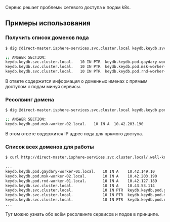 Сервис решает проблемы сетевого доступа к подам k8s.

## Примеры использования

### Получить список доменов пода

```bash
$ dig @direct-master.isphere-services.svc.cluster.local keydb.keydb.svc.cluster.local PTR

;; ANSWER SECTION:
keydb.keydb.svc.cluster.local.   10 IN PTR  keydb.keydb.pod.gaydary-worker-01.local.
keydb.keydb.svc.cluster.local.   10 IN PTR  keydb.keydb.pod.msk-worker-02.local.
keydb.keydb.svc.cluster.local.   10 IN PTR  keydb.keydb.pod.rnd-worker-01.local.
```

В ответе содержится информация о доменных именах с прямым доступом к подам минуя сервисы.


### Ресолвинг домена

```bash 
$ dig @direct-master.isphere-services.svc.cluster.local keydb.keydb.pod.msk-worker-02.local A

;; ANSWER SECTION:
keydb.keydb.pod.msk-worker-02.local.   10 IN A  10.42.203.190
```

В этом ответе содержится IP адрес пода для прямого доступа.


### Список всех доменов для работы

```bash 
$ curl http://direct-master.isphere-services.svc.cluster.local/.well-known/names
  
...
keydb.keydb.pod.gaydary-worker-01.local.   10 IN A    10.42.149.10
keydb.keydb.pod.msk-worker-02.local.       10 IN A    10.42.203.190
keydb.keydb.pod.rnd-worker-01.local.       10 IN A    10.42.127.189
keydb.keydb.svc.cluster.local.             10 IN A    10.43.53.114
keydb.keydb.svc.cluster.local.             10 IN PTR  keydb.keydb.pod.gaydary-worker-01.local.
keydb.keydb.svc.cluster.local.             10 IN PTR  keydb.keydb.pod.msk-worker-02.local.
keydb.keydb.svc.cluster.local.             10 IN PTR  keydb.keydb.pod.rnd-worker-01.local.
...
```

Тут можно узнать обо всём ресолвинге сервисов и подов в принципе. 